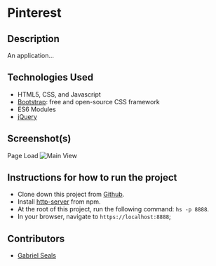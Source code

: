 # Pinterest

## Description

An application...

## Technologies Used

* HTML5, CSS, and Javascript
* [Bootstrap](https://getbootstrap.com/): free and open-source CSS framework
* ES6 Modules
* [jQuery](https://jquery.com/)


## Screenshot(s)

Page Load
![Main View](https://cdn.pixabay.com/photo/2017/08/04/05/37/coming-soon-2579123_960_720.jpg)


## Instructions for how to run the project

* Clone down this project from [Github](https://github.com/gseals/solar-system).
* Install [http-server](https://www.npmjs.com/package/http-server) from npm.
* At the root of this project, run the following command: `hs -p 8888`.
* In your browser, navigate to `https://localhost:8888`;

## Contributors

* [Gabriel Seals](https://github.com/gseals)